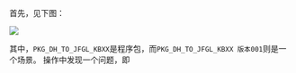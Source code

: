 首先，见下图：

![](./_image/2018-03-20-22-36-27.jpg)

其中，`PKG_DH_TO_JFGL_KBXX`是程序包，而`PKG_DH_TO_JFGL_KBXX 版本001`则是一个场景。
操作中发现一个问题，即